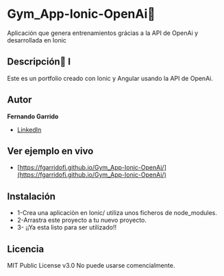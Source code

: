 # Gym_App-Ionic-OpenAi💪
Aplicación que genera entrenamientos grácias a la API de OpenAi y desarrollada en Ionic

## Descripción📝             I
Este es un portfolio creado con Ionic y Angular usando la API de OpenAi.
## Autor 
**Fernando Garrido**
 * [LinkedIn](www.linkedin.com/in/fernando-garrido-fidalgo)
 
## Ver ejemplo en vivo
- [https://fgarridofi.github.io/Gym_App-Ionic-OpenAi/](https://fgarridofi.github.io/Gym_App-Ionic-OpenAi/)

## Instalación
- 1-Crea una aplicaciòn en Ionic/ utiliza unos ficheros de node_modules.
- 2-Arrastra este proyecto a tu nuevo proyecto.
- 3- ¡¡Ya esta listo para ser utilizado!!


## Licencia
MIT Public License v3.0
No puede usarse comencialmente.

